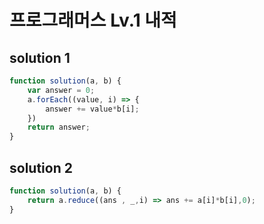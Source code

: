# 프로그래머스 Lv.1 내적

## solution 1

```javascript
function solution(a, b) {
    var answer = 0;
    a.forEach((value, i) => {
        answer += value*b[i];
    })
    return answer;
}
```

## solution 2

```javascript
function solution(a, b) {
    return a.reduce((ans , _,i) => ans += a[i]*b[i],0);
}
```